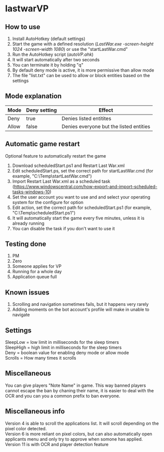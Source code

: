 # lastwarVP

## How to use
1) Install AutoHotkey (default settings)
2) Start the game with a defined resolution (_LastWar.exe -screen-height 1024 -screen-width 1080_) or use the "startLastWar.cmd"
3) Run the AutoHotkey script (_autoVP.ahk_)
4) It will start automatically after two seconds
5) You can terminate it by holding "q"
6) By default deny mode is active, it is more permissive than allow mode
7) The file "list.txt" can be used to allow or block entities based on the settings

## Mode explanation

| Mode | Deny setting | Effect |
|----------|----------|----------|
| Deny    | true     | Denies listed entitites     |
| Allow    | false     | Denies everyone but the listed entities     |

## Automatic game restart

Optional feature to automatically restart the game

1) Download scheduledStart.ps1 and Restart Last War.xml
2) Edit scheduledStart.ps, set the correct path for startLastWar.cmd (for example, "C:\Temp\startLastWar.cmd")
3) Import Restart Last War.xml as a scheduled task (https://www.windowscentral.com/how-export-and-import-scheduled-tasks-windows-10)
4) Set the user account you want to use and and select your operating system for the configure for option
5) Edit action, set the correct path for scheduledStart.ps1 (for example, "C:\Temp\scheduledStart.ps1")
6) It will automatically start the game every five minutes, unless it is already running
7) You can disable the task if you don't want to use it

## Testing done

1) PM
2) Zero
3) Someone applies for VP
4) Running for a whole day
5) Application queue full

## Known issues

1) Scrolling and navigation sometimes fails, but it happens very rarely
2) Adding moments on the bot account's profile will make in unable to navigate

## Settings

SleepLow = low limit in milliseconds for the sleep timers\
SleepHigh = high limit in milliseconds for the sleep timers\
Deny = boolean value for enabling deny mode or allow mode\
Scrolls = How many times it scrolls

## Miscellaneous

You can give players "Note Name" in game. This way banned players cannot escape the ban by chaning their name, it is easier to deal with the OCR and you can you a common prefix to ban everyone.

## Miscellaneous info

Version 4 is able to scroll the applications list. It will scroll depending on the pixel color detected.\
Version 6 is more reliant on pixel colors, but can also automatically open applicants menu and only try to approve when somone has applied.\
Version 11 is with OCR and player detection feature

